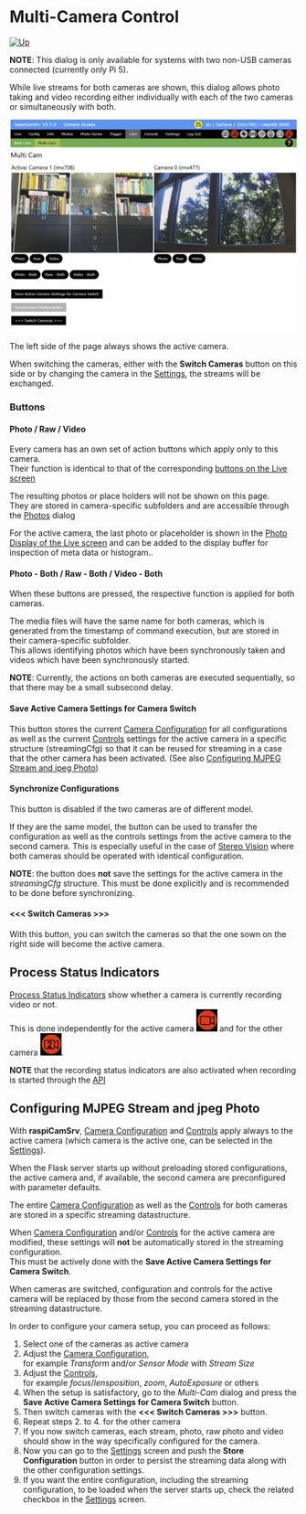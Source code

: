 # Multi-Camera Control

[![Up](img/goup.gif)](./Cam.md)

**NOTE**: This dialog is only available for systems with two non-USB cameras connected (currently only Pi 5).

While live streams for both cameras are shown, this dialog allows photo taking and video recording either individually with each of the two cameras or simultaneously with both.


![Webcam](./img/CamMulticam.jpg)

The left side of the page always shows the active camera.

When switching the cameras, either with the **Switch Cameras** button on this side or by changing the camera in the [Settings](./Settings.md#switching-the-active-camera), the streams will be exchanged.

### Buttons

#### Photo / Raw / Video

Every camera has an own set of action buttons which apply only to this camera.   
Their function is identical to that of the corresponding [buttons on the Live screen](./Phototaking.md)

The resulting photos or place holders will not be shown on this page.    
They are stored in camera-specific subfolders and are accessible through the [Photos](./PhotoViewer.md) dialog

For the active camera, the last photo or placeholder is shown in the [Photo Display of the Live screen](./Phototaking.md#photo-display) and can be added to the display buffer for inspection of meta data or histogram..

#### Photo - Both / Raw - Both / Video - Both

When these buttons are pressed, the respective function is applied for both cameras.

The media files will have the same name for both cameras, which is generated from the timestamp of command execution, but are stored in their camera-specific subfolder.    
This allows identifying photos which have been synchronously taken and videos which have been synchronously started.

**NOTE**: Currently, the actions on both cameras are executed sequentially, so that there may be a small subsecond delay.


#### Save Active Camera Settings for Camera Switch

This button stores the current [Camera Configuration](./Configuration.md) for all configurations as well as the current [Controls](./CameraControls.md) settings for the active camera in a specific structure (streamingCfg) so that it can be reused for streaming in a case that the other camera has been activated. (See also [Configuring MJPEG Stream and jpeg Photo](#configuring-mjpeg-stream-and-jpeg-photo))

#### Synchronize Configurations

This button is disabled if the two cameras are of different model.

If they are the same model, the button can be used to transfer the configuration as well as the controls settings from the active camera to the second camera. This is especially useful in the case of [Stereo Vision](./CamStereo.md) where both cameras should be operated with identical configuration.

**NOTE**: the button does **not** save the settings for the active camera in the *streamingCfg* structure. This must be done explicitly and is recommended to be done before synchronizing.

#### <<< Switch Cameras >>>

With this button, you can switch the cameras so that the one sown on the right side will become the active camera.

## Process Status Indicators

[Process Status Indicators](./UserGuide.md#process-status-indicators) show whether a camera is currently recording video or not.   
This is done independently for the active camera  ![StatusActiveCam](./img/ProcessIndicatorRecordingActive.jpg) and for the other camera ![StatusActiveCam](./img/ProcessIndicatorRecording2Active.jpg).

**NOTE** that the recording status indicators are also activated when recording is started through the [API](./API.md)

## Configuring MJPEG Stream and jpeg Photo

With **raspiCamSrv**, [Camera Configuration](./Configuration.md) and [Controls](./CameraControls.md) apply always to the active camera (which camera is the active one, can be selected in the [Settings](./Settings.md)).

When the Flask server starts up without preloading stored configurations, the active camera and, if available, the second camera are preconfigured with parameter defaults.

The entire [Camera Configuration](./Configuration.md) as well as the [Controls](./CameraControls.md) for both cameras are stored in a specific streaming datastructure.

When [Camera Configuration](./Configuration.md) and/or [Controls](./CameraControls.md) for the active camera are modified, these settings will **not** be automatically stored in the streaming configuration.    
This must be actively done with the **Save Active Camera Settings for Camera Switch**.

When cameras are switched, configuration and controls for the active camera will be replaced by those from the second camera stored in the streaming datastructure.

In order to configure your camera setup, you can proceed as follows:

1. Select one of the cameras as active camera
2. Adjust the [Camera Configuration](./Configuration.md),    
for example *Transform* and/or *Sensor Mode* with *Stream Size*
3. Adjust the [Controls](./CameraControls.md),    
for example *focus*/*lensposition*, *zoom*, *AutoExposure* or others
4. When the setup is satisfactory, go to the *Multi-Cam* dialog and press the **Save Active Camera Settings for Camera Switch** button.
5. Then switch cameras with the **<<< Switch Cameras >>>** button.
6. Repeat steps 2. to 4. for the other camera
7. If you now switch cameras, each stream, photo, raw photo and video should show in the way specifically configured for the camera.
8. Now you can go to the [Settings](./Settings.md) screen and push the **Store Configuration** button in order to persist the streaming data along with the other configuration settings.
9. If you want the entire configuration, including the streaming configuration, to be loaded when the server starts up, check the related checkbox in the [Settings](./Settings.md) screen.


